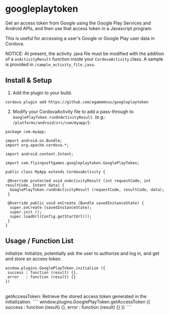googleplaytoken
==================

Get an access token from Google using the Google Play Services and Android APIs, and then use that access token in a Javascript program.

This is useful for accessing a user's Google or Google Play user data in Cordova.

NOTICE: At present, the activity .java file must be modified with the addition of a ``onActivityResult`` function inside your ``CordovaActivity`` class. A sample is provided in ``/sample_activity_file.java``.

Install & Setup
----------------------
1) Add the plugin to your build.
````
cordova plugin add https://github.com/agamemnus/googleplaytoken
````

2) Modify your CordovaActivity file to add a pass-through to ``GooglePlayToken.runOnActivityResult``. (e.g.: ``/platforms/android/src/com/myapp/``):
````
package com.myapp;

import android.os.Bundle;
import org.apache.cordova.*;

import android.content.Intent;

import com.flyingsoftgames.googleplaytoken.GooglePlayToken;

public class MyApp extends CordovaActivity {
 
 @Override protected void onActivityResult (int requestCode, int resultCode, Intent data) {
  GooglePlayToken.runOnActivityResult (requestCode, resultCode, data);
 }
 
 @Override public void onCreate (Bundle savedInstanceState) {
  super.onCreate (savedInstanceState);
  super.init ();
  super.loadUrl(Config.getStartUrl());
 }
}
````

Usage / Function List
----------------------

initialize: Initialize, potentially ask the user to authorize and log in, and get and store an access token.
````
window.plugins.GooglePlayToken.initialize ({
 success : function (result) {},
 error   : function (result) {}
})
````
<br/>
getAccessToken: Retrieve the stored access token generated in the initialization.
````
window.plugins.GooglePlayToken.getAccessToken ({
 success : function (result) {},
 error   : function (result) {}
})
````

